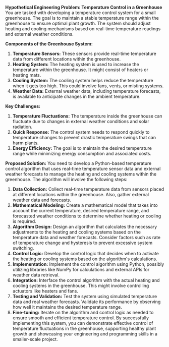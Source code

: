 **Hypothetical Engineering Problem: Temperature Control in a Greenhouse**
You are tasked with developing a temperature control system for a small greenhouse. The goal is to maintain a stable
temperature range within the greenhouse to ensure optimal plant growth. The system should adjust heating and cooling
mechanisms based on real-time temperature readings and external weather conditions.

**Components of the Greenhouse System:**

1. **Temperature Sensors:** These sensors provide real-time temperature data from different locations within the
   greenhouse.
2. **Heating System:** The heating system is used to increase the temperature within the greenhouse. It might consist of
   heaters or heating mats.
3. **Cooling System:** The cooling system helps reduce the temperature when it gets too high. This could involve fans,
   vents, or misting systems.
4. **Weather Data:** External weather data, including temperature forecasts, is available to anticipate changes in the
   ambient temperature.

**Key Challenges:**

1. **Temperature Fluctuations:** The temperature inside the greenhouse can fluctuate due to changes in external weather
   conditions and solar radiation.
2. **Quick Response:** The control system needs to respond quickly to temperature changes to prevent drastic temperature
   swings that can harm plants.
3. **Energy Efficiency:** The goal is to maintain the desired temperature range while minimizing energy consumption and
   associated costs.

**Proposed Solution:**
You need to develop a Python-based temperature control algorithm that uses real-time temperature sensor data and
external weather forecasts to manage the heating and cooling systems within the greenhouse. The algorithm will involve
the following steps:

1. **Data Collection:** Collect real-time temperature data from sensors placed at different locations within the
   greenhouse. Also, gather external weather data and forecasts.
2. **Mathematical Modeling:** Create a mathematical model that takes into account the current temperature, desired
   temperature range, and forecasted weather conditions to determine whether heating or cooling is required.
3. **Algorithm Design:** Design an algorithm that calculates the necessary adjustments to the heating and cooling
   systems based on the temperature data and weather forecasts. Consider factors such as rate of temperature change and
   hysteresis to prevent excessive system switching.
4. **Control Logic:** Develop the control logic that decides when to activate the heating or cooling systems based on
   the algorithm's calculations.
5. **Implementation:** Implement the control algorithm using Python, possibly utilizing libraries like NumPy for
   calculations and external APIs for weather data retrieval.
6. **Integration:** Interface the control algorithm with the actual heating and cooling systems in the greenhouse. This
   might involve controlling actuators like heaters and fans.
7. **Testing and Validation:** Test the system using simulated temperature data and real weather forecasts. Validate its
   performance by observing how well it maintains the desired temperature range.
8. **Fine-tuning:** Iterate on the algorithm and control logic as needed to ensure smooth and efficient temperature
   control.
   By successfully implementing this system, you can demonstrate effective control of temperature fluctuations in the
   greenhouse, supporting healthy plant growth and showcasing your engineering and programming skills in a smaller-scale
   project.